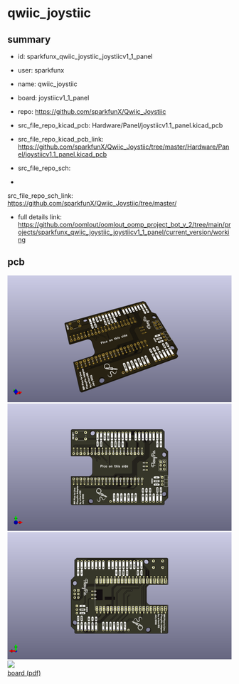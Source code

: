 # qwiic_joystiic
 
## summary 
* id: sparkfunx_qwiic_joystiic_joystiicv1_1_panel
* user: sparkfunx
* name: qwiic_joystiic
* board: joystiicv1_1_panel
* repo: https://github.com/sparkfunX/Qwiic_Joystiic
* src_file_repo_kicad_pcb: Hardware/Panel/joystiicv1.1_panel.kicad_pcb
* src_file_repo_kicad_pcb_link: https://github.com/sparkfunX/Qwiic_Joystiic/tree/master/Hardware/Panel/joystiicv1.1_panel.kicad_pcb


* src_file_repo_sch: 
*
 src_file_repo_sch_link: https://github.com/sparkfunX/Qwiic_Joystiic/tree/master/
* full details link: https://github.com/oomlout/oomlout_oomp_project_bot_v_2/tree/main/projects/sparkfunx_qwiic_joystiic_joystiicv1_1_panel/current_version/working  


## pcb  
![](working_3d_600.png) 
![](working_3d_front_600.png)  
![](working_3d_back_600.png)  
![](working_600.png)  
[board (pdf)](working.pdf)  




